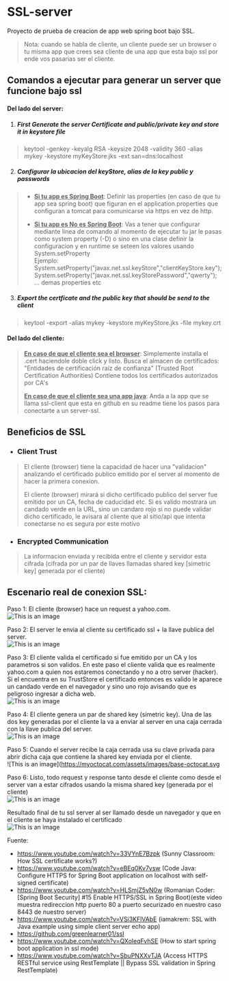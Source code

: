 # SSL-server

Proyecto de prueba de creacion de app web spring boot bajo SSL.

> Nota: cuando se habla de cliente, un cliente puede ser un browser o tu misma app que crees sea cliente de una app que esta bajo ssl por ende vos pasarias ser el cliente.

## Comandos a ejecutar para generar un server que funcione bajo ssl

#### Del lado del server:

1. ##### First Generate the server Certificate and public/private key and store it in keystore file

> keytool -genkey -keyalg RSA -keysize 2048 -validity 360 -alias mykey -keystore myKeyStore.jks -ext san=dns:localhost


2. ##### Configurar la ubicacion del keyStore, alias de la key public y passwords
> - <ins>**Si tu app es Spring Boot**</ins>: Definir las properties (en caso de que tu app sea spring boot) que figuran en el application.properties que configuran a tomcat para comunicarse via https en vez de http.
>
> 
> - <ins>**Si tu app es No es Spring Boot**</ins>: Vas a tener que configurar mediante linea de comando al momento de ejecutar tu jar le pasas como system property (-D) o sino en una clase definir
>   la configuracion y en runtime se seteen los valores usando System.setProperty  
>   Ejemplo:  
>   System.setProperty("javax.net.ssl.keyStore","clientKeyStore.key");  
>   System.setProperty("javax.net.ssl.keyStorePassword","qwerty");  
>   ... demas properties etc  

3. ##### Export the certficate and the public key that should be send to the client
> keytool -export -alias mykey -keystore myKeyStore.jks -file mykey.crt

#### Del lado del cliente:
> <ins>**En caso de que el cliente sea el browser**</ins>: Simplemente installa el .cert haciendole doble click y listo.
> Busca el almacen de certificados: "Entidades de certificación raíz de confianza"  (Trusted Root Certification Authorities) Contiene todos los certificados autorizados por CA's
> 
> <ins>**En caso de que el cliente sea una app java**</ins>:
> Anda a la app que se llama ssl-client que esta en github en su readme tiene los pasos para conectarte a un server-ssl.

## Beneficios de SSL
- ### Client Trust
> El cliente (browser) tiene la capacidad de hacer una "validacion" analizando el certificado publico emitido por el server al momento de hacer la primera conexion.
>
> El cliente (browser) mirará si dicho certificado publico del server fue emitido por un CA, fecha de caducidad etc. Si es valido mostrara un candado verde en la URL, sino un candaro rojo si no puede validar dicho certificado, le avisara al cliente que al sitio/api que intenta conectarse no es segura por este motivo
- ### Encrypted Communication
> La informacion enviada y recibida entre el cliente y servidor esta cifrada (cifrada por un par de llaves llamadas shared key [simetric key] generada por el cliente)


## Escenario real de conexion SSL:

Paso 1:
El cliente (browser) hace un request a yahoo.com.  
![This is an image](https://myoctocat.com/assets/images/base-octocat.svg)

Paso 2:
El server le envia al cliente su certificado ssl + la llave publica del server.  
![This is an image](https://myoctocat.com/assets/images/base-octocat.svg)

Paso 3:
El cliente valida el certificado si fue emitido por un CA y los parametros si son validos.
En este paso el cliente valida que es realmente yahoo.com a quien nos estaremos conectando y no a otro server (hacker).
Si el encuentra en su TrustStore el certificado entonces es valido le aparece un candado verde en el navegador y sino uno rojo avisando que es peligroso ingresar a dicha web.  
![This is an image](https://myoctocat.com/assets/images/base-octocat.svg)

Paso 4:
El cliente genera un par de shared key (simetric key). Una de las dos key generadas por el cliente
la va a enviar al server en una caja cerrada con la llave publica del server.  
![This is an image](https://myoctocat.com/assets/images/base-octocat.svg)

Paso 5:
Cuando el server recibe la caja cerrada usa su clave privada para abrir dicha caja que contiene la shared key enviada por el cliente.  
![This is an image](https://myoctocat.com/assets/images/base-octocat.svg

Paso 6:
Listo, todo request y response tanto desde el cliente como desde el server van a estar cifrados usando la misma shared key (generada por el cliente)  
![This is an image](https://myoctocat.com/assets/images/base-octocat.svg)


Resultado final de tu ssl server al ser llamado desde un navegador y que en el cliente se haya instalado el certificado  
![This is an image](https://myoctocat.com/assets/images/base-octocat.svg)

Fuente:
- https://www.youtube.com/watch?v=33VYnE7Bzpk (Sunny Classroom: How SSL certificate works?)
- https://www.youtube.com/watch?v=eBEq0Kv7vsw (Code Java: Configure HTTPS for Spring Boot application on localhost with self-signed certificate)
- https://www.youtube.com/watch?v=HLSmjZ5vN0w (Romanian Coder: [Spring Boot Security] #15 Enable HTTPS/SSL in Spring Boot)(este video muestra redireccion http puerto 80 a puerto securizado en nuestro caso 8443 de nuestro server)
- https://www.youtube.com/watch?v=VSi3KFlVAbE (iamakrem: SSL with Java example using simple client server echo app)
- https://github.com/greenlearner01/ssl
- https://www.youtube.com/watch?v=QXoleqFvhSE (How to start spring boot application in ssl mode)
- https://www.youtube.com/watch?v=SbuPNXXvTJA (Access HTTPS RESTful service using RestTemplate || Bypass SSL validation in Spring RestTemplate)